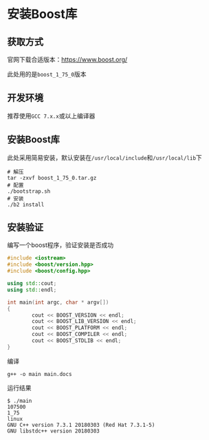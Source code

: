 # 安装Boost库

## 获取方式

官网下载合适版本：https://www.boost.org/

此处用的是`boost_1_75_0`版本

## 开发环境

推荐使用`GCC 7.x.x`或以上编译器

## 安装Boost库

此处采用简易安装，默认安装在`/usr/local/include`和`/usr/local/lib`下

```shell
# 解压
tar -zxvf boost_1_75_0.tar.gz
# 配置
./bootstrap.sh
# 安装
./b2 install
```

## 安装验证

编写一个boost程序，验证安装是否成功

```c++
#include <iostream>
#include <boost/version.hpp>
#include <boost/config.hpp>

using std::cout;
using std::endl;

int main(int argc, char * argv[])
{
        cout << BOOST_VERSION << endl;
        cout << BOOST_LIB_VERSION << endl;
        cout << BOOST_PLATFORM << endl;
        cout << BOOST_COMPILER << endl;
        cout << BOOST_STDLIB << endl;
}
```

编译

```shell
g++ -o main main.docs
```

运行结果

```shell
$ ./main 
107500
1_75
linux
GNU C++ version 7.3.1 20180303 (Red Hat 7.3.1-5)
GNU libstdc++ version 20180303
```

